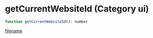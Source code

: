 # getCurrentWebsiteId (Category ui)

```js
function getCurrentWebsiteId(): number
```

[filename](getCurrentWebsiteId_m.md ':include')
